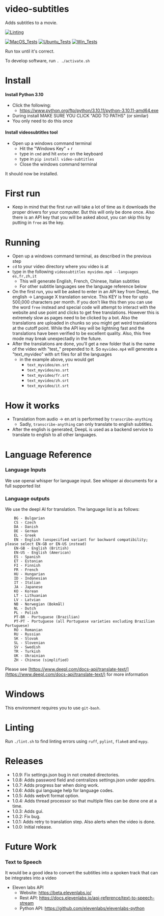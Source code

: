 # video-subtitles

Adds subtitles to a movie.

[![Linting](../../actions/workflows/lint.yml/badge.svg)](../../actions/workflows/lint.yml)

[![MacOS_Tests](../../actions/workflows/push_macos.yml/badge.svg)](../../actions/workflows/push_macos.yml)
[![Ubuntu_Tests](../../actions/workflows/push_ubuntu.yml/badge.svg)](../../actions/workflows/push_ubuntu.yml)
[![Win_Tests](../../actions/workflows/push_win.yml/badge.svg)](../../actions/workflows/push_win.yml)

Run tox until it's correct.

To develop software, run `. ./activate.sh`

# Install

#### Install Python 3.10

  * Click the following:
    * https://www.python.org/ftp/python/3.10.11/python-3.10.11-amd64.exe
  * During install MAKE SURE YOU CLICK "ADD TO PATHS" (or similar)
  * You only need to do this once

#### Install videosubtitles tool

  * Open up a windows command terminal
    * Hit the "Windows Key" + r
    * type in `cmd` and hit `enter` on the keyboard
    * type in `pip install video-subtitles`
    * Close the windows command terminal

It should now be installed.

# First run

  * Keep in mind that the first run will take a lot of time as it downloads the proper drivers for your computer. But this will only be done once. Also there is an API key
  that you will be asked about, you can skip this by putting in `free` as the key.

# Running

  * Open up a windows command terminal, as described in the previous step
  * `cd` to your video directory where you video is at
  * type in the following `videosubtitles myvideo.mp4 --languages es,fr,zh,it`
    * This will generate English, French, Chinese, Italian subtitles
    * For other subtitle languages see the language reference below
  * On the first run, you will be asked to enter in an API key from DeepL, the english -> Language X translation service. This KEY is free for upto 500,000 characters per month. If you don't like this then you can use the word `free` instead and special code will attempt to interact with the website
  and use point and clicks to get free translations. However this is extremely slow as pages need to
  be clicked by a bot. Also the translations are uploaded in chunks so you might get weird translations
  at the cutoff point. While the API key will be lightning fast and the translations have been verified
  to be excellent quality. Also, this free mode may break unexpectadly in the future.
  * After the translations are done, you'll get a new folder that is the name of the video with "test_" prepended to it. So `myvideo.mp4` will generate a "text_myvideo" with srt files for all the languages
    * in the example above, you would get
      * `text_myvideo/en.srt`
      * `text_myvideo/es.srt`
      * `text_myvideo/fr.srt`
      * `text_myvideo/zh.srt`
      * `text_myvideo/it.srt`


# How it works

  * Translation from audio -> en.srt is performed by `transcribe-anything`
    * Sadly, `transcribe-anything` can only translate to english subtitles.
  * After the english is generated, DeepL is used as a backend service to translate to english to all other languages.


# Language Reference

### Language Inputs

We use openai whisper for language input. See whisper ai documents for a full supported list


### Language outputs

We use the deepl AI for translation. The language list is as follows:

```
    BG - Bulgarian
    CS - Czech
    DA - Danish
    DE - German
    EL - Greek
    EN - English (unspecified variant for backward compatibility; please select EN-GB or EN-US instead)
    EN-GB - English (British)
    EN-US - English (American)
    ES - Spanish
    ET - Estonian
    FI - Finnish
    FR - French
    HU - Hungarian
    ID - Indonesian
    IT - Italian
    JA - Japanese
    KO - Korean
    LT - Lithuanian
    LV - Latvian
    NB - Norwegian (Bokmål)
    NL - Dutch
    PL - Polish
    PT-BR - Portuguese (Brazilian)
    PT-PT - Portuguese (all Portuguese varieties excluding Brazilian Portuguese)
    RO - Romanian
    RU - Russian
    SK - Slovak
    SL - Slovenian
    SV - Swedish
    TR - Turkish
    UK - Ukrainian
    ZH - Chinese (simplified)
```

Please see [https://www.deepl.com/docs-api/translate-text/](https://www.deepl.com/docs-api/translate-text/) for more information

# Windows

This environment requires you to use `git-bash`.

# Linting

Run `./lint.sh` to find linting errors using `ruff`, `pylint`, `flake8` and `mypy`.

# Releases

  * 1.0.9: Fix settings.json bug in not created directories.
  * 1.0.8: Adds password field and centralizes settings.json under appdirs.
  * 1.0.7: Adds progress bar when doing work.
  * 1.0.6: Adds gui language help for language codes.
  * 1.0.5: Adds webvtt format option.
  * 1.0.4: Adds thread processor so that multiple files can be done one at a time.
  * 1.0.3: Adds gui.
  * 1.0.2: Fix bug.
  * 1.0.1: Adds retry to translation step. Also alerts when the video is done.
  * 1.0.0: Initial release.



# Future Work

### Text to Speech

It would be a good idea to convert the subtitles into a spoken track that can be integrates into a video

  * Eleven labs API
    * Website: https://beta.elevenlabs.io/
    * Rest API: https://docs.elevenlabs.io/api-reference/text-to-speech-stream
    * Python API: https://github.com/elevenlabs/elevenlabs-python